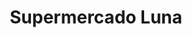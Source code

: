 ---
title: "Supermercado Luna"
url: /ciudad-autonoma-de-buenos-aires/supermercado-luna/
shop: Supermarkt
---